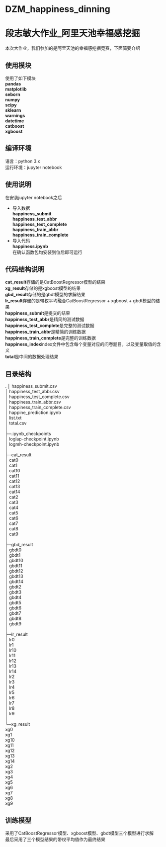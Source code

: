 # DZM_happiness_dinning
# 段志敏大作业_阿里天池幸福感挖掘
本次大作业，我们参加的是阿里天池的幸福感挖掘竞赛，下面简要介绍

## 使用模块
使用了如下模块  
**pandas**  
**matplotlib**  
**seborn**  
**numpy**  
**scipy**  
**sklearn**  
**warnings**  
**datetime**  
**catboost**  
**xgboost**  

## 编译环境
语言：python  3.x  
运行环境：jupyter notebook
## 使用说明

在安装jupyter notebook之后  
- 导入数据  
**happiness_submit**  
**happiness_test_abbr**  
**happiness_test_complete**  
**happiness_train_abbr**  
**happiness_train_complete**  
- 导入代码  
**happiness.ipynb**  
在确认函数包均安装到位后即可运行

## 代码结构说明
**cat_result**存储的是CatBoostRegressor模型的结果  
**xg_result**存储的是xgboost模型的结果  
**gbd_result**存储的是gbdt模型的求解结果   
**lr_result**存储的是带权平均融合CatBoostRegressor + xgboost + gbdt模型的结果  
**happiness_submit**是提交的结果  
**happiness_test_abbr**是精简的测试数据  
**happiness_test_complete**是完整的测试数据   
**happiness_train_abbr**是精简的训练数据  
**happiness_train_complete**是完整的训练数据  
**happiness_index**index文件中包含每个变量对应的问卷题目，以及变量取值的含义  
**total**是中间的数据处理结果  

## 目录结构
.
│  happiness_submit.csv  
│  happiness_test_abbr.csv  
│  happiness_test_complete.csv  
│  happiness_train_abbr.csv  
│  happiness_train_complete.csv  
│  happine_prediction.ipynb  
│  list.txt  
│  total.csv  
│  
├─.ipynb_checkpoints  
│      loglap-checkpoint.ipynb  
│      logmh-checkpoint.ipynb  
│      
├─cat_result  
│      cat0  
│      cat1  
│      cat10  
│      cat11  
│      cat12  
│      cat13  
│      cat14  
│      cat2  
│      cat3  
│      cat4  
│      cat5  
│      cat6  
│      cat7  
│      cat8  
│      cat9  
│      
├─gbd_result    
│      gbdt0  
│      gbdt1  
│      gbdt10  
│      gbdt11  
│      gbdt12  
│      gbdt13  
│      gbdt14  
│      gbdt2  
│      gbdt3  
│      gbdt4  
│      gbdt5  
│      gbdt6  
│      gbdt7  
│      gbdt8  
│      gbdt9  
│      
├─lr_result   
│      lr0  
│      lr1  
│      lr10  
│      lr11  
│      lr12  
│      lr13  
│      lr14  
│      lr2  
│      lr3  
│      lr4  
│      lr5  
│      lr6  
│      lr7  
│      lr8  
│      lr9  
│      
└─xg_result  
        xg0  
        xg1  
        xg10  
        xg11  
        xg12  
        xg13  
        xg14  
        xg2  
        xg3  
        xg4  
        xg5  
        xg6  
        xg7  
        xg8  
        xg9  
        



## 训练模型
采用了CatBoostRegressor模型、xgboost模型、gbdt模型三个模型进行求解  
最后采用了三个模型结果的带权平均值作为最终结果  






